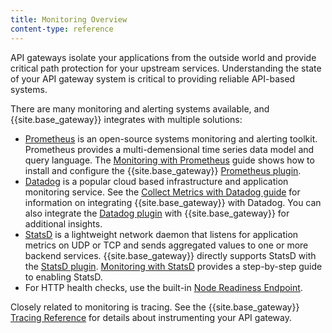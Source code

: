 ```yaml
---
title: Monitoring Overview
content-type: reference
---
```


API gateways isolate your applications from the outside world and provide critical path
protection for your upstream services. Understanding the state of your API gateway
system is critical to providing reliable API-based systems.

There are many monitoring and alerting systems available, and {{site.base_gateway}} integrates with 
multiple solutions:

* [Prometheus](https://prometheus.io/) is an open-source systems monitoring and alerting toolkit.
   Prometheus provides a multi-demensional time series data model and query language.
   The [Monitoring with Prometheus](/gateway/latest/production/monitoring/prometheus/) guide
   shows how to install and configure the {{site.base_gateway}} [Prometheus plugin](/hub/kong-inc/prometheus/).
* [Datadog](https://www.datadoghq.com/) is a popular cloud based infrastructure and application monitoring service.
   See the [Collect Metrics with Datadog guide](/gateway/latest/production/monitoring/datadog/) for information on 
   integrating {{site.base_gateway}} with Datadog. You can also integrate the [Datadog plugin](/hub/kong-inc/datadog/) with {{site.base_gateway}} for additional insights.
* [StatsD](https://github.com/statsd/statsd) is a lightweight network daemon that listens for application metrics on
   UDP or TCP and sends aggregated values to one or more backend services. {{site.base_gateway}} directly supports StatsD
   with the [StatsD plugin](/hub/kong-inc/statsd/). [Monitoring with StatsD](/gateway/latest/production/monitoring/statsd/) provides a 
   step-by-step guide to enabling StatsD.
* For HTTP health checks, use the built-in [Node Readiness Endpoint](/gateway/{{page.kong_version}}/production/monitoring/health-check/).

Closely related to monitoring is tracing. See the {{site.base_gateway}} [Tracing Reference](/gateway/latest/production/tracing/)
for details about instrumenting your API gateway.
